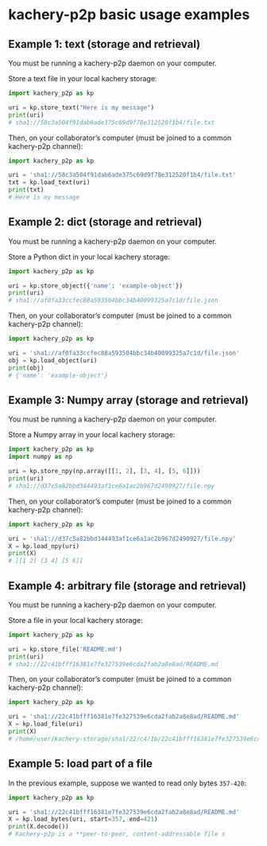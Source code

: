 # kachery-p2p basic usage examples

## Example 1: text (storage and retrieval)

You must be running a kachery-p2p daemon on your computer.

Store a text file in your local kachery storage:

```python
import kachery_p2p as kp

uri = kp.store_text("Here is my message")
print(uri)
# sha1://58c3a504f91dab6ade375c69d9f78e312520f1b4/file.txt
```

Then, on your collaborator’s computer (must be joined to a common kachery-p2p channel):

```python
import kachery_p2p as kp

uri = 'sha1://58c3a504f91dab6ade375c69d9f78e312520f1b4/file.txt'
txt = kp.load_text(uri)
print(txt)
# Here is my message
```

## Example 2: dict (storage and retrieval)

You must be running a kachery-p2p daemon on your computer.

Store a Python dict in your local kachery storage:

```python
import kachery_p2p as kp

uri = kp.store_object({'name': 'example-object'})
print(uri)
# sha1://af0fa33ccfec88a593504bbc34b40099325a7c1d/file.json
```

Then, on your collaborator’s computer (must be joined to a common kachery-p2p channel):

```python
import kachery_p2p as kp

uri = 'sha1://af0fa33ccfec88a593504bbc34b40099325a7c1d/file.json'
obj = kp.load_object(uri)
print(obj)
# {'name': 'example-object'}
```

## Example 3: Numpy array (storage and retrieval)

You must be running a kachery-p2p daemon on your computer.

Store a Numpy array in your local kachery storage:

```python
import kachery_p2p as kp
import numpy as np

uri = kp.store_npy(np.array([[1, 2], [3, 4], [5, 6]]))
print(uri)
# sha1://d37c5a82bbd344493af1ce6a1ac2b967d2490927/file.npy
```

Then, on your collaborator’s computer (must be joined to a common kachery-p2p channel):

```python
import kachery_p2p as kp

uri = 'sha1://d37c5a82bbd344493af1ce6a1ac2b967d2490927/file.npy'
X = kp.load_npy(uri)
print(X)
# [[1 2] [3 4] [5 6]]
```

## Example 4: arbitrary file (storage and retrieval)

You must be running a kachery-p2p daemon on your computer.

Store a file in your local kachery storage:

```python
import kachery_p2p as kp

uri = kp.store_file('README.md')
print(uri)
# sha1://22c41bfff16381e7fe327539e6cda2fab2a8e8ad/README.md
```

Then, on your collaborator’s computer (must be joined to a common kachery-p2p channel):

```python
import kachery_p2p as kp

uri = 'sha1://22c41bfff16381e7fe327539e6cda2fab2a8e8ad/README.md'
X = kp.load_file(uri)
print(X)
# /home/user/kachery-storage/sha1/22/c4/1b/22c41bfff16381e7fe327539e6cda2fab2a8e8ad
```

## Example 5: load part of a file

In the previous example, suppose we wanted to read only bytes `357-420`:

```python
import kachery_p2p as kp

uri = 'sha1://22c41bfff16381e7fe327539e6cda2fab2a8e8ad/README.md'
X = kp.load_bytes(uri, start=357, end=421)
print(X.decode())
# Kachery-p2p is a **peer-to-peer, content-addressable file s
```